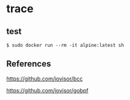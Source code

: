 # trace

## test

```
$ sudo docker run --rm -it alpine:latest sh
```

## References

https://github.com/iovisor/bcc

https://github.com/iovisor/gobpf
